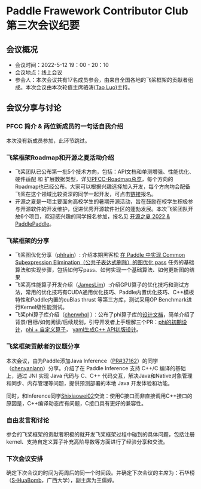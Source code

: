 # Paddle Frawework Contributor Club 第三次会议纪要

## 会议概况

- 会议时间：2022-5-12 19：00 - 20：10
- 会议地点：线上会议
- 参会人：本次会议共有17名成员参会，由来自全国各地的飞桨框架的贡献者组成。本次会议由本次轮值主席骆涛([Tao Luo](https://github.com/luotao1))主持。

## 会议分享与讨论

### PFCC 简介 & 两位新成员的一句话自我介绍
本次没有新成员参加，此环节跳过。

### 飞桨框架Roadmap和开源之夏活动介绍
- 飞桨团队已公布第一批5个技术方向，包括：API文档和单测增强、性能优化、硬件适配 和 扩展数据类型，详见[PFCC-Roadmap总览](https://github.com/PaddlePaddle/Paddle/issues/42571)，每个方向的Roadmap也已经公布。大家可以根据兴趣选择加入开发，每个方向均会配备飞桨在这个领域比较资深的同学一起开发，可点击[链接](https://shimo.im/sheets/RKAWVnVNopC1NKk8/0iaFr)报名。
- 开源之夏是一项主要面向高校学生的暑期开源活动，旨在鼓励在校学生积极参与开源软件的开发维护，促进优秀开源软件社区的蓬勃发展。本次飞桨团队开放6个项目，欢迎感兴趣的同学报名参加，报名见 [开源之夏 2022 & PaddlePaddle](https://summer-ospp.ac.cn/#/org/orgdetail/824c98a3-c873-4409-871c-db0bf4f272dd/)。

### 飞桨框架的分享
- 飞桨图优化分享（[phlrain](https://github.com/phlrain)）: 介绍本期黑客松 [在 Paddle 中实现 Common Subexpression Elimination（公共子表达式删除）的图优化 pass](https://github.com/PaddlePaddle/Paddle/issues/40278) 任务的基础算法和实现步骤，包括如何写pass、如何实现一个基础算法、如何更新图的结果
- 飞桨高性能算子开发介绍（[JamesLim](https://github.com/JamesLim)）:介绍GPU算子的优化技巧和测试方法，常用的优化技巧有CUDA通用优化技巧、Paddle内置优化技巧、C++模板特性和Paddle内置的cuBlas thrust 等第三方库，测试采用OP Benchmark进行Kernel级性能测试。
- 飞桨phi算子库介绍（[chenwhql](https://github.com/chenwhql) ）：公布了phi算子库的[设计文档](https://github.com/PaddlePaddle/docs/blob/develop/docs/design/phi/design.md)，简单介绍了背景/目标/如何阅读/后续规划，引导开发者上手理解三个PR：[phi的初期设计](https://github.com/PaddlePaddle/Paddle/pull/34425)，[phi + 自定义算子](https://github.com/PaddlePaddle/Paddle/pull/37122)， [yaml生成C++ API初版设计](https://github.com/PaddlePaddle/Paddle/pull/37668)。

### 飞桨框架贡献者的议题分享
本次会议，由为Paddle添加Java Inference（[PR#37162](https://github.com/PaddlePaddle/Paddle/pull/37162)）的同学（[chenyanlann](https://github.com/chenyanlann)）分享。介绍了在 Paddle Inference 支持 C++/C 编译的基础上，通过 JNI 实现 Java 代码与 C、C++ 代码交互，解决Java和Native对象管理和同步、内存管理等问题，提供预测部署的本地 Java 开发体验和功能。

同时，和Inference同学[Shixiaowei02](https://github.com/Shixiaowei02)交流：使用C接口而非直接调用C++接口的原因是，C++编译动态库有问题，C接口具有更好的兼容性。

### 自由发言和讨论
参会的飞桨框架的贡献者积极的就开发飞桨框架过程中碰到的具体问题，包括注册kernel、支持自定义算子补充高阶导数等方面进行了经验分享和交流。

### 下次会议安排
确定下次会议的时间为两周后的同一个时间段。并确定下次会议的主席为：石华榜（[S-HuaBomb](https://github.com/S-HuaBomb)，广西大学），副主席为王儒婷。
